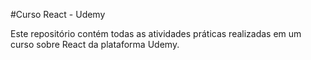 #Curso React - Udemy

Este repositório contém todas as atividades práticas realizadas em um curso sobre React da plataforma Udemy.
